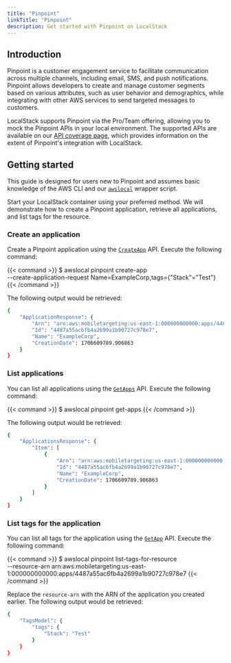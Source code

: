 ```yaml
---
title: "Pinpoint"
linkTitle: "Pinpoint"
description: Get started with Pinpoint on LocalStack
---
```


## Introduction

Pinpoint is a customer engagement service to facilitate communication across multiple channels, including email, SMS, and push notifications. Pinpoint allows developers to create and manage customer segments based on various attributes, such as user behavior and demographics, while integrating with other AWS services to send targeted messages to customers.

LocalStack supports Pinpoint via the Pro/Team offering, allowing you to mock the Pinpoint APIs in your local environment. The supported APIs are available on our [API coverage page](https://docs.localstack.cloud/references/coverage/coverage_pinpoint/), which provides information on the extent of Pinpoint's integration with LocalStack.

## Getting started

This guide is designed for users new to Pinpoint and assumes basic knowledge of the AWS CLI and our [`awslocal`](https://github.com/localstack/awscli-local) wrapper script.

Start your LocalStack container using your preferred method. We will demonstrate how to create a Pinpoint application, retrieve all applications, and list tags for the resource.

### Create an application

Create a Pinpoint application using the [`CreateApp`](https://docs.aws.amazon.com/pinpoint/latest/apireference/apps-application-id.html) API. Execute the following command:

{{< command >}}
$ awslocal pinpoint create-app \
    --create-application-request Name=ExampleCorp,tags={"Stack"="Test"}
{{< /command >}}

The following output would be retrieved:

```bash
{
    "ApplicationResponse": {
        "Arn": "arn:aws:mobiletargeting:us-east-1:000000000000:apps/4487a55ac6fb4a2699a1b90727c978e7",
        "Id": "4487a55ac6fb4a2699a1b90727c978e7",
        "Name": "ExampleCorp",
        "CreationDate": 1706609789.906863
    }
}
```

### List applications

You can list all applications using the [`GetApps`](https://docs.aws.amazon.com/pinpoint/latest/apireference/apps.html) API. Execute the following command:

{{< command >}}
$ awslocal pinpoint get-apps
{{< /command >}}

The following output would be retrieved:

```bash
{
    "ApplicationsResponse": {
        "Item": [
            {
                "Arn": "arn:aws:mobiletargeting:us-east-1:000000000000:apps/4487a55ac6fb4a2699a1b90727c978e7",
                "Id": "4487a55ac6fb4a2699a1b90727c978e7",
                "Name": "ExampleCorp",
                "CreationDate": 1706609789.906863
            }
        ]
    }
}
```

### List tags for the application

You can list all tags for the application using the [`GetApp`](https://docs.aws.amazon.com/pinpoint/latest/apireference/apps-application-id.html) API. Execute the following command:

{{< command >}}
$ awslocal pinpoint list-tags-for-resource \
    --resource-arn arn:aws:mobiletargeting:us-east-1:000000000000:apps/4487a55ac6fb4a2699a1b90727c978e7
{{< /command >}}

Replace the `resource-arn` with the ARN of the application you created earlier. The following output would be retrieved:

```bash
{
    "TagsModel": {
        "tags": {
            "Stack": "Test"
        }
    }
}
```
